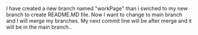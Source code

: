 I have created a new branch named "workPage" than i swiched to my new branch to create README.MD file.
Now I want to change to main branch and I will merge my branches.
My next commit line will be after merge and it will be in the main branch..
